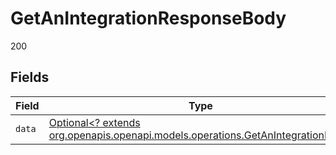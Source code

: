 # GetAnIntegrationResponseBody

200


## Fields

| Field                                                                                                                              | Type                                                                                                                               | Required                                                                                                                           | Description                                                                                                                        |
| ---------------------------------------------------------------------------------------------------------------------------------- | ---------------------------------------------------------------------------------------------------------------------------------- | ---------------------------------------------------------------------------------------------------------------------------------- | ---------------------------------------------------------------------------------------------------------------------------------- |
| `data`                                                                                                                             | [Optional<? extends org.openapis.openapi.models.operations.GetAnIntegrationData>](../../models/operations/GetAnIntegrationData.md) | :heavy_minus_sign:                                                                                                                 | N/A                                                                                                                                |